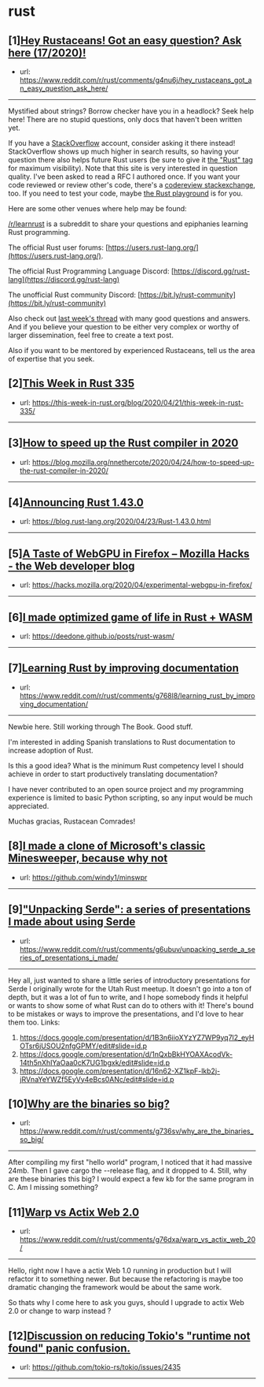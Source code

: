 # rust
## [1][Hey Rustaceans! Got an easy question? Ask here (17/2020)!](https://www.reddit.com/r/rust/comments/g4nu6j/hey_rustaceans_got_an_easy_question_ask_here/)
- url: https://www.reddit.com/r/rust/comments/g4nu6j/hey_rustaceans_got_an_easy_question_ask_here/
---
Mystified about strings? Borrow checker have you in a headlock? Seek help here! There are no stupid questions, only docs that haven't been written yet.

If you have a [StackOverflow](http://stackoverflow.com/) account, consider asking it there instead! StackOverflow shows up much higher in search results, so having your question there also helps future Rust users (be sure to give it [the "Rust" tag](http://stackoverflow.com/questions/tagged/rust) for maximum visibility). Note that this site is very interested in question quality. I've been asked to read a RFC I authored once. If you want your code reviewed or review other's code, there's a [codereview stackexchange](https://codereview.stackexchange.com/questions/tagged/rust), too. If you need to test your code, maybe [the Rust playground](https://play.rust-lang.org) is for you.

Here are some other venues where help may be found:

[/r/learnrust](https://www.reddit.com/r/learnrust) is a subreddit to share your questions and epiphanies learning Rust programming.

The official Rust user forums: [https://users.rust-lang.org/](https://users.rust-lang.org/).

The official Rust Programming Language Discord: [https://discord.gg/rust-lang](https://discord.gg/rust-lang)

The unofficial Rust community Discord: [https://bit.ly/rust-community](https://bit.ly/rust-community)

Also check out [last week's thread](https://reddit.com/r/rust/comments/g0erq1/hey_rustaceans_got_an_easy_question_ask_here/) with many good questions and answers. And if you believe your question to be either very complex or worthy of larger dissemination, feel free to create a text post.

Also if you want to be mentored by experienced Rustaceans, tell us the area of expertise that you seek.
## [2][This Week in Rust 335](https://www.reddit.com/r/rust/comments/g6d0ac/this_week_in_rust_335/)
- url: https://this-week-in-rust.org/blog/2020/04/21/this-week-in-rust-335/
---

## [3][How to speed up the Rust compiler in 2020](https://www.reddit.com/r/rust/comments/g70gro/how_to_speed_up_the_rust_compiler_in_2020/)
- url: https://blog.mozilla.org/nnethercote/2020/04/24/how-to-speed-up-the-rust-compiler-in-2020/
---

## [4][Announcing Rust 1.43.0](https://www.reddit.com/r/rust/comments/g6ojnb/announcing_rust_1430/)
- url: https://blog.rust-lang.org/2020/04/23/Rust-1.43.0.html
---

## [5][A Taste of WebGPU in Firefox – Mozilla Hacks - the Web developer blog](https://www.reddit.com/r/rust/comments/g7432k/a_taste_of_webgpu_in_firefox_mozilla_hacks_the/)
- url: https://hacks.mozilla.org/2020/04/experimental-webgpu-in-firefox/
---

## [6][I made optimized game of life in Rust + WASM](https://www.reddit.com/r/rust/comments/g744qu/i_made_optimized_game_of_life_in_rust_wasm/)
- url: https://deedone.github.io/posts/rust-wasm/
---

## [7][Learning Rust by improving documentation](https://www.reddit.com/r/rust/comments/g768l8/learning_rust_by_improving_documentation/)
- url: https://www.reddit.com/r/rust/comments/g768l8/learning_rust_by_improving_documentation/
---
Newbie here. Still working through The Book. Good stuff.

I'm interested in adding Spanish translations to Rust documentation to increase adoption of Rust.

Is this a good idea? What is the minimum Rust competency level I should achieve in order to start productively translating documentation?

I have never contributed to an open source project and my programming experience is limited to basic Python scripting, so any input would be much appreciated.

Muchas gracias, Rustacean Comrades!
## [8][I made a clone of Microsoft's classic Minesweeper, because why not](https://www.reddit.com/r/rust/comments/g710ii/i_made_a_clone_of_microsofts_classic_minesweeper/)
- url: https://github.com/windy1/minswpr
---

## [9]["Unpacking Serde": a series of presentations I made about using Serde](https://www.reddit.com/r/rust/comments/g6ubuv/unpacking_serde_a_series_of_presentations_i_made/)
- url: https://www.reddit.com/r/rust/comments/g6ubuv/unpacking_serde_a_series_of_presentations_i_made/
---
Hey all, just wanted to share a little series of introductory presentations for Serde I originally wrote for the Utah Rust meetup. It doesn't go into a ton of depth, but it was a lot of fun to write, and I hope somebody finds it helpful or wants to show some of what Rust can do to others with it! There's bound to be mistakes or ways to improve the presentations, and I'd love to hear them too. Links:

1. https://docs.google.com/presentation/d/1B3n6iioXYzYZ7WP9yq7l2_eyHOTsr6jUSOU2nfgGPMY/edit#slide=id.p
2. https://docs.google.com/presentation/d/1nQxbBkHYOAXAcodVk-14th5nXhIYaOaa0cK7UG1bgxk/edit#slide=id.p
3. https://docs.google.com/presentation/d/16n62-XZ1kpF-lkb2j-jRVnaYeYWZf5EyVy4eBcs0ANc/edit#slide=id.p
## [10][Why are the binaries so big?](https://www.reddit.com/r/rust/comments/g736sv/why_are_the_binaries_so_big/)
- url: https://www.reddit.com/r/rust/comments/g736sv/why_are_the_binaries_so_big/
---
After compiling my first "hello world" program, I noticed that it had massive 24mb. Then I gave cargo the --release flag, and it dropped to 4. Still, why are these binaries this big? I would expect a few kb for the same program in C.
Am I missing something?
## [11][Warp vs Actix Web 2.0](https://www.reddit.com/r/rust/comments/g76dxa/warp_vs_actix_web_20/)
- url: https://www.reddit.com/r/rust/comments/g76dxa/warp_vs_actix_web_20/
---
Hello, right now I have a actix Web 1.0 running in production but I will refactor it to something newer. But because the refactoring is maybe too dramatic changing the framework would be about the same work.

So thats why I come here to ask you guys, should I upgrade to actix Web 2.0 or change to warp instead ?
## [12][Discussion on reducing Tokio's "runtime not found" panic confusion.](https://www.reddit.com/r/rust/comments/g6vocl/discussion_on_reducing_tokios_runtime_not_found/)
- url: https://github.com/tokio-rs/tokio/issues/2435
---

